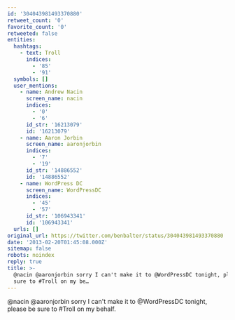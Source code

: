 ```yaml
---
id: '304043981493370880'
retweet_count: '0'
favorite_count: '0'
retweeted: false
entities:
  hashtags:
    - text: Troll
      indices:
        - '85'
        - '91'
  symbols: []
  user_mentions:
    - name: Andrew Nacin
      screen_name: nacin
      indices:
        - '0'
        - '6'
      id_str: '16213079'
      id: '16213079'
    - name: Aaron Jorbin
      screen_name: aaronjorbin
      indices:
        - '7'
        - '19'
      id_str: '14886552'
      id: '14886552'
    - name: WordPress DC
      screen_name: WordPressDC
      indices:
        - '45'
        - '57'
      id_str: '106943341'
      id: '106943341'
  urls: []
original_url: https://twitter.com/benbalter/status/304043981493370880
date: '2013-02-20T01:45:08.000Z'
sitemap: false
robots: noindex
reply: true
title: >-
  @nacin @aaronjorbin sorry I can't make it to @WordPressDC tonight, please be
  sure to #Troll on my be…
---
```


@nacin @aaronjorbin sorry I can't make it to @WordPressDC tonight, please be sure to #Troll on my behalf.
